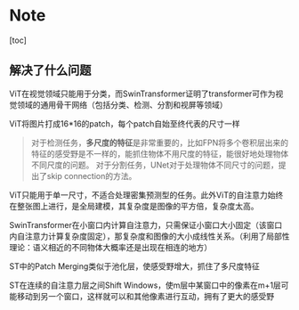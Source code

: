 # Note

[toc]

## 解决了什么问题

ViT在视觉领域只能用于分类，而SwinTransformer证明了transformer可作为视觉领域的通用骨干网络（包括分类、检测、分割和视屏等领域）

ViT将图片打成16*16的patch，每个patch自始至终代表的尺寸一样

> 对于检测任务，**多尺度的特征**是非常重要的，比如FPN将多个卷积层出来的特征的感受野是不一样的，能抓住物体不用尺度的特征，能很好地处理物体不同尺度的问题。
> 对于分割任务，UNet对于处理物体不同尺寸的问题，提出了skip connection的方法。

ViT只能用于单一尺寸，不适合处理密集预测型的任务。此外ViT的自注意力始终在整张图上进行，是全局建模，其复杂度是图像的平方倍，复杂度太高。

SwinTransformer在小窗口内计算自注意力，只需保证小窗口大小固定（该窗口内自注意力计算复杂度固定），那复杂度和图像的大小成线性关系。（利用了局部性理论：语义相近的不同物体大概率还是出现在相连的地方）

ST中的Patch Merging类似于池化层，使感受野增大，抓住了多尺度特征

ST在连续的自注意力层之间Shift Windows，使m层中某窗口中的像素在m+1层可能移动到另一个窗口，这样就可以和其他像素进行互动，拥有了更大的感受野